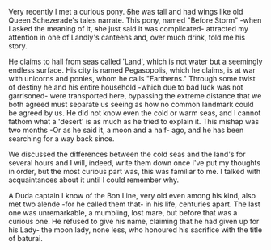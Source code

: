Very recently I met a curious pony. ~~S~~he was tall and had wings like old Queen Schezerade's tales narrate. This pony, named "Before Storm" -when I asked the meaning of it, ~~s~~he just said it was complicated-  attracted my attention in one of Landly's canteens and, over much drink, told me his story.

He claims to hail from seas called 'Land', which is not water but a seemingly endless surface. His city is named Pegasopolis, which he claims, is at war with unicorns and ponies, whom he calls "Eartherns." Through some twist of destiny he and his entire household -which due to bad luck was not garrisoned- were transported here, bypassing the extreme distance that we both agreed must separate us seeing as how no common landmark could be agreed by us. He did not know even the cold or warm seas, and I cannot fathom what a 'desert' is as much as he tried to explain it. This mishap was two months -Or as he said it, a moon and a half- ago, and he has been searching for a way back since.

We discussed the differences between the cold seas and the land's for several hours and I will, indeed, write them down once I've put my thoughts in order, but the most curious part was, this was familiar to me. I talked with acquaintances about it until I could remember why.

A Duda captain I know of the Bon Line, very old even among his kind, also met two alende -for he called them that- in his life, centuries apart. The last one was unremarkable, a mumbling, lost mare, but before that was a curious one. He refused to give his name, claiming that he had given up for his Lady- the moon lady, none less, who honoured his sacrifice with the title of baturai.

